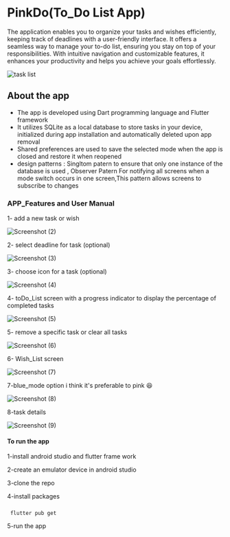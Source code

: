 # PinkDo(To_Do List App)
The application enables you to organize your tasks and wishes efficiently, keeping track of deadlines with a user-friendly interface. It offers a seamless way to manage your to-do list, ensuring you stay on top of your responsibilities. With intuitive navigation and customizable features, it enhances your productivity and helps you achieve your goals effortlessly.

![task list](https://github.com/user-attachments/assets/4939fd12-2c80-4527-a4df-e2c60628f0a1)
## About the app
- The app is developed using Dart programming language and Flutter framework
- It utilizes SQLite as a local database to store tasks in your device, initialized during app installation and automatically deleted upon app removal
- Shared preferences are used to save the selected mode when the app is closed and restore it when reopened
- design patterns : Singltom patern to ensure that only one instance of the database is used , Observer Patern For notifying all screens when a mode switch occurs in one screen,This pattern allows screens to subscribe to changes 
 
### APP_Features and User Manual
1- add a new task or wish

![Screenshot (2)](https://github.com/user-attachments/assets/336dc57c-0bae-4bf0-879d-3ffcd92e73f2)

2- select deadline for task (optional)


![Screenshot (3)](https://github.com/user-attachments/assets/fedcb6aa-cbf9-4d07-a277-d5c46d655a93)

3- choose icon for a task (optional)


![Screenshot (4)](https://github.com/user-attachments/assets/2eeb785b-1f6f-47e4-9ea8-dda49eb8c6f1)

4- toDo_List screen with a progress indicator to display the percentage of completed tasks


![Screenshot (5)](https://github.com/user-attachments/assets/5373afb3-9ffb-4240-9094-82d99e146bce)

5- remove a specific task or clear all tasks


![Screenshot (6)](https://github.com/user-attachments/assets/3248b7a3-f5ef-442e-8cc0-93ebf1459a85)

6- Wish_List screen

![Screenshot (7)](https://github.com/user-attachments/assets/9ddf56b4-4411-44dd-af8c-c4e1582e6d6b)

7-blue_mode option i think it's preferable to pink 😆



![Screenshot (8)](https://github.com/user-attachments/assets/faac64e9-529b-4554-be17-556f2d2b12c3)

8-task details



![Screenshot (9)](https://github.com/user-attachments/assets/3633780c-c307-481c-bc92-708dc4f3b61d)

#### To run the app
1-install android studio and flutter frame work

2-create an emulator device in android studio

3-clone the repo

4-install packages 

#####
     flutter pub get

5-run the app



